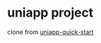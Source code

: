 # uniapp project
clone from 
[uniapp-quick-start](https://github.com/RealCoolSnow/uniapp-quick-start)
